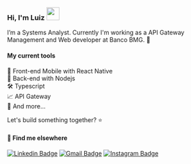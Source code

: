 ### Hi, I'm Luiz <img src="https://media.giphy.com/media/hvRJCLFzcasrR4ia7z/giphy.gif" width="30" >

I’m a Systems Analyst. Currently I'm working as a API Gateway Management and Web developer at Banco BMG. 🏦

#### My current tools 
📲 Front-end Mobile with React Native  
📡 Back-end with Nodejs  
🛠️ Typescript               
📈 API Gateway              
🧰 And more...  


Let's build something together? ⭐

#### 💬 Find me elsewhere

[![Linkedin Badge](https://img.shields.io/badge/-Linkedin-blue?style=flat-square&logo=Linkedin&logoColor=white&link=https://www.linkedin.com/in/luiz-rodrigues-de-melo-/)](https://www.linkedin.com/in/luiz-rodrigues-de-melo-/) 
[![Gmail Badge](https://img.shields.io/badge/-luizrmelo3@gmail.com-c14438?style=flat-square&logo=Gmail&logoColor=white&link=mailto:luizrmelo3@gmail.com)](mailto:luizrmelo3@gmail.com)
[![Instagram Badge](https://img.shields.io/badge/-Instagram-purple?style=flat-square&logo=Instagram&logoColor=white&link=https://www.linkedin.com/in/luiz-rodrigues-de-melo-/)](https://www.instagram.com/luizrmelo_/)
